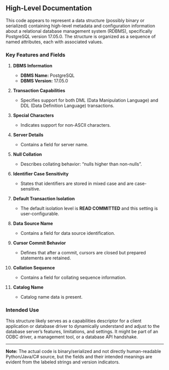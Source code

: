 ## High-Level Documentation

This code appears to represent a data structure (possibly binary or serialized) containing high-level metadata and configuration information about a relational database management system (RDBMS), specifically PostgreSQL version 17.05.0. The structure is organized as a sequence of named attributes, each with associated values.

### Key Features and Fields

1. **DBMS Information**
   - **DBMS Name:** PostgreSQL
   - **DBMS Version:** 17.05.0

2. **Transaction Capabilities**
   - Specifies support for both DML (Data Manipulation Language) and DDL (Data Definition Language) transactions.

3. **Special Characters**
   - Indicates support for non-ASCII characters.

4. **Server Details**
   - Contains a field for server name.

5. **Null Collation**
   - Describes collating behavior: “nulls higher than non-nulls”.

6. **Identifier Case Sensitivity**
   - States that identifiers are stored in mixed case and are case-sensitive.

7. **Default Transaction Isolation**
   - The default isolation level is **READ COMMITTED** and this setting is user-configurable.

8. **Data Source Name**
   - Contains a field for data source identification.

9. **Cursor Commit Behavior**
   - Defines that after a commit, cursors are closed but prepared statements are retained.

10. **Collation Sequence**
    - Contains a field for collating sequence information.

11. **Catalog Name**
    - Catalog name data is present.

### Intended Use

This structure likely serves as a capabilities descriptor for a client application or database driver to dynamically understand and adjust to the database server’s features, limitations, and settings. It might be part of an ODBC driver, a management tool, or a database API handshake.

---

**Note:** The actual code is binary/serialized and not directly human-readable Python/Java/C# source, but the fields and their intended meanings are evident from the labeled strings and version indicators.